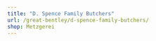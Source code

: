 ```yaml
---
title: "D. Spence Family Butchers"
url: /great-bentley/d-spence-family-butchers/
shop: Metzgerei
---
```

